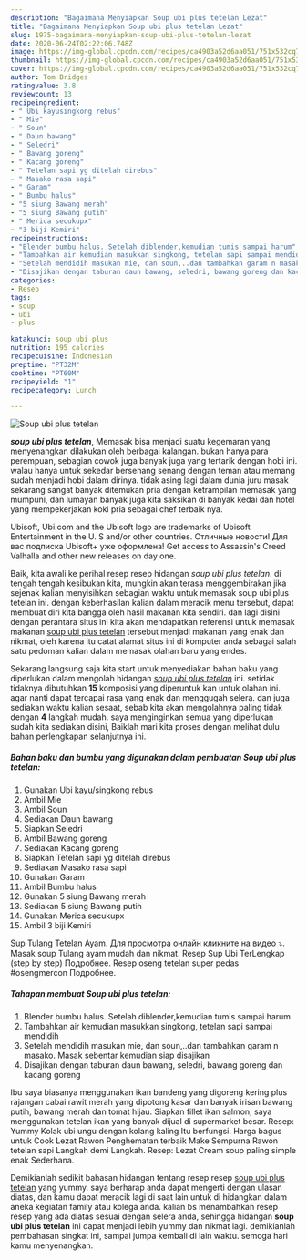 ```yaml
---
description: "Bagaimana Menyiapkan Soup ubi plus tetelan Lezat"
title: "Bagaimana Menyiapkan Soup ubi plus tetelan Lezat"
slug: 1975-bagaimana-menyiapkan-soup-ubi-plus-tetelan-lezat
date: 2020-06-24T02:22:06.748Z
image: https://img-global.cpcdn.com/recipes/ca4903a52d6aa051/751x532cq70/soup-ubi-plus-tetelan-foto-resep-utama.jpg
thumbnail: https://img-global.cpcdn.com/recipes/ca4903a52d6aa051/751x532cq70/soup-ubi-plus-tetelan-foto-resep-utama.jpg
cover: https://img-global.cpcdn.com/recipes/ca4903a52d6aa051/751x532cq70/soup-ubi-plus-tetelan-foto-resep-utama.jpg
author: Tom Bridges
ratingvalue: 3.8
reviewcount: 13
recipeingredient:
- " Ubi kayusingkong rebus"
- " Mie"
- " Soun"
- " Daun bawang"
- " Seledri"
- " Bawang goreng"
- " Kacang goreng"
- " Tetelan sapi yg ditelah direbus"
- " Masako rasa sapi"
- " Garam"
- " Bumbu halus"
- "5 siung Bawang merah"
- "5 siung Bawang putih"
- " Merica secukupx"
- "3 biji Kemiri"
recipeinstructions:
- "Blender bumbu halus. Setelah diblender,kemudian tumis sampai harum"
- "Tambahkan air kemudian masukkan singkong, tetelan sapi sampai mendidih"
- "Setelah mendidih masukan mie, dan soun,..dan tambahkan garam n masako. Masak sebentar kemudian siap disajikan"
- "Disajikan dengan taburan daun bawang, seledri, bawang goreng dan kacang goreng"
categories:
- Resep
tags:
- soup
- ubi
- plus

katakunci: soup ubi plus 
nutrition: 195 calories
recipecuisine: Indonesian
preptime: "PT32M"
cooktime: "PT60M"
recipeyield: "1"
recipecategory: Lunch

---
```



![Soup ubi plus tetelan](https://img-global.cpcdn.com/recipes/ca4903a52d6aa051/751x532cq70/soup-ubi-plus-tetelan-foto-resep-utama.jpg)

<b><i>soup ubi plus tetelan</i></b>, Memasak bisa menjadi suatu kegemaran yang menyenangkan dilakukan oleh berbagai kalangan. bukan hanya para perempuan, sebagian cowok juga banyak juga yang tertarik dengan hobi ini. walau hanya untuk sekedar bersenang senang dengan teman atau memang sudah menjadi hobi dalam dirinya. tidak asing lagi dalam dunia juru masak sekarang sangat banyak ditemukan pria dengan ketrampilan memasak yang mumpuni, dan lumayan banyak juga kita saksikan di banyak kedai dan hotel yang mempekerjakan koki pria sebagai chef terbaik nya.

Ubisoft, Ubi.com and the Ubisoft logo are trademarks of Ubisoft Entertainment in the U. S and/or other countries. Отличные новости! Для вас подписка Ubisoft+ уже оформлена! Get access to Assassin&#39;s Creed Valhalla and other new releases on day one.

Baik, kita awali ke perihal resep resep hidangan <i>soup ubi plus tetelan</i>. di tengah tengah kesibukan kita, mungkin akan terasa menggembirakan jika sejenak kalian menyisihkan sebagian waktu untuk memasak soup ubi plus tetelan ini. dengan keberhasilan kalian dalam meracik menu tersebut, dapat membuat diri kita bangga oleh hasil makanan kita sendiri. dan lagi disini dengan perantara situs ini kita akan mendapatkan referensi untuk memasak makanan <u>soup ubi plus tetelan</u> tersebut menjadi makanan yang enak dan nikmat, oleh karena itu catat alamat situs ini di komputer anda sebagai salah satu pedoman kalian dalam memasak olahan baru yang endes.


Sekarang langsung saja kita start untuk menyediakan bahan baku yang diperlukan dalam mengolah hidangan <u><i>soup ubi plus tetelan</i></u> ini. setidak tidaknya dibutuhkan <b>15</b> komposisi yang diperuntuk kan untuk olahan ini. agar nanti dapat tercapai rasa yang enak dan menggugah selera. dan juga sediakan waktu kalian sesaat, sebab kita akan mengolahnya paling tidak dengan <b>4</b> langkah mudah. saya menginginkan semua yang diperlukan sudah kita sediakan disini, Baiklah mari kita proses dengan melihat dulu bahan perlengkapan selanjutnya ini.

<!--inarticleads1-->

##### Bahan baku dan bumbu yang digunakan dalam pembuatan Soup ubi plus tetelan:

1. Gunakan  Ubi kayu/singkong rebus
1. Ambil  Mie
1. Ambil  Soun
1. Sediakan  Daun bawang
1. Siapkan  Seledri
1. Ambil  Bawang goreng
1. Sediakan  Kacang goreng
1. Siapkan  Tetelan sapi yg ditelah direbus
1. Sediakan  Masako rasa sapi
1. Gunakan  Garam
1. Ambil  Bumbu halus
1. Gunakan 5 siung Bawang merah
1. Sediakan 5 siung Bawang putih
1. Gunakan  Merica secukupx
1. Ambil 3 biji Kemiri


Sup Tulang Tetelan Ayam. Для просмотра онлайн кликните на видео ⤵. Masak soup Tulang ayam mudah dan nikmat. Resep Sup Ubi TerLengkap (step by step) Подробнее. Resep oseng tetelan super pedas #osengmercon Подробнее. 

<!--inarticleads2-->

##### Tahapan membuat Soup ubi plus tetelan:

1. Blender bumbu halus. Setelah diblender,kemudian tumis sampai harum
1. Tambahkan air kemudian masukkan singkong, tetelan sapi sampai mendidih
1. Setelah mendidih masukan mie, dan soun,..dan tambahkan garam n masako. Masak sebentar kemudian siap disajikan
1. Disajikan dengan taburan daun bawang, seledri, bawang goreng dan kacang goreng


Ibu saya biasanya menggunakan ikan bandeng yang digoreng kering plus rajangan cabai rawit merah yang dipotong kasar dan banyak irisan bawang putih, bawang merah dan tomat hijau. Siapkan fillet ikan salmon, saya menggunakan tetelan ikan yang banyak dijual di supermarket besar. Resep: Yummy Kolak ubi ungu dengan kolang kaling Itu berfungsi. Harga bagus untuk Cook Lezat Rawon Penghematan terbaik Make Sempurna Rawon tetelan sapi Langkah demi Langkah. Resep: Lezat Cream soup paling simple enak Sederhana. 

Demikianlah sedikit bahasan hidangan tentang resep resep <u>soup ubi plus tetelan</u> yang yummy. saya berharap anda dapat mengerti dengan ulasan diatas, dan kamu dapat meracik lagi di saat lain untuk di hidangkan dalam aneka kegiatan family atau kolega anda. kalian bs menambahkan resep resep yang ada diatas sesuai dengan selera anda, sehingga hidangan <b>soup ubi plus tetelan</b> ini dapat menjadi lebih yummy dan nikmat lagi. demikianlah pembahasan singkat ini, sampai jumpa kembali di lain waktu. semoga hari kamu menyenangkan.
